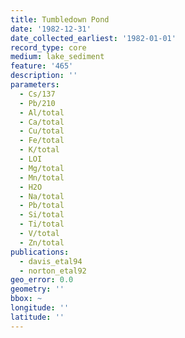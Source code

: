 ```yaml
---
title: Tumbledown Pond
date: '1982-12-31'
date_collected_earliest: '1982-01-01'
record_type: core
medium: lake_sediment
feature: '465'
description: ''
parameters:
  - Cs/137
  - Pb/210
  - Al/total
  - Ca/total
  - Cu/total
  - Fe/total
  - K/total
  - LOI
  - Mg/total
  - Mn/total
  - H2O
  - Na/total
  - Pb/total
  - Si/total
  - Ti/total
  - V/total
  - Zn/total
publications:
  - davis_etal94
  - norton_etal92
geo_error: 0.0
geometry: ''
bbox: ~
longitude: ''
latitude: ''
---
```

